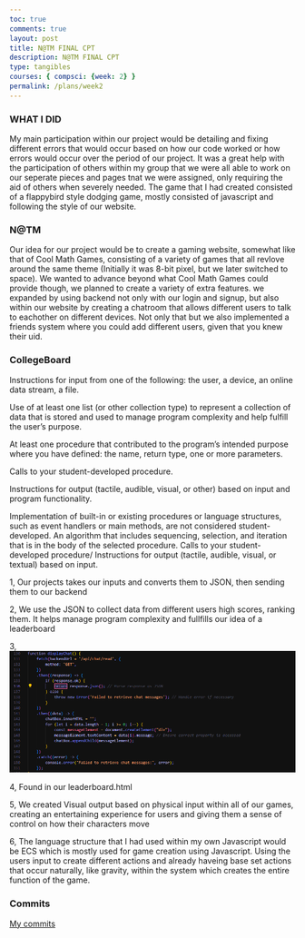 ```yaml
---
toc: true
comments: true
layout: post
title: N@TM FINAL CPT
description: N@TM FINAL CPT
type: tangibles
courses: { compsci: {week: 2} }
permalink: /plans/week2
---
```


### WHAT I DID
My main participation within our project would be detailing and fixing different errors that would occur based on how our code worked or how errors would occur over the period of our project. It was a great help with the participation of others within my group that we were all able to work on our seperate pieces and pages tnat we were assigned, only requiring the aid of others when severely needed. The game that I had created consisted of a flappybird style dodging game, mostly consisted of javascript and following the style of our website.

### N@TM
Our idea for our project would be to create a gaming website, somewhat like that of Cool Math Games, consisting of a variety of games that all revlove around the same theme (Initially it was 8-bit pixel, but we later switched to space). We wanted to advance beyond what Cool Math Games could provide though, we planned to create a variety of extra features. we expanded by using backend not only with our login and signup, but also within our website by creating a chatroom that allows different users to talk to eachother on different devices. Not only that but we also implemented a friends system where you could add different users, given that you knew their uid.

### CollegeBoard
Instructions for input from one of the following: the user, a device, an online data stream, a file.

Use of at least one list (or other collection type) to represent a collection of data that is stored and used to manage program complexity and help fulfill the user’s purpose.	

At least one procedure that contributed to the program’s intended purpose where you have defined: the name, return type, one or more parameters.	

Calls to your student-developed procedure.	

Instructions for output (tactile, audible, visual, or other) based on input and program functionality.	

Implementation of built-in or existing procedures or language structures, such as event handlers or main methods, are not considered student-developed. An algorithm that includes sequencing, selection, and iteration that is in the body of the selected procedure. Calls to your student-developed procedure/ Instructions for output (tactile, audible, visual, or textual) based on input.	

1, Our projects takes our inputs and converts them to JSON, then sending them to our backend

2, We use the JSON to collect data from different users high scores, ranking them. It helps manage program complexity and fullfills our idea of a leaderboard

3, ![alt text](../JSON.png)

4, Found in our leaderboard.html

5, We created Visual output based on physical input within all of our games, creating an entertaining experience for users and giving them a sense of control on how their characters move

6, The language structure that I had used within my own Javascript would be ECS which is mostly used for game creation using Javascript. Using the users input to create different actions and already haveing base set actions that occur naturally, like gravity, within the system which creates the entire function of the game.

### Commits
[My commits](https://github.com/ninaadkiran/group-frontend/graphs/contributors)